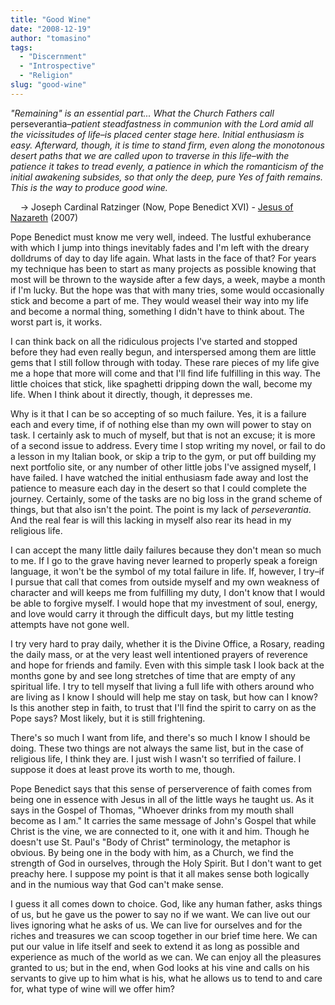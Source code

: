 ```yaml
---
title: "Good Wine"
date: "2008-12-19"
author: "tomasino"
tags:
  - "Discernment"
  - "Introspective"
  - "Religion"
slug: "good-wine"
---
```


<span style="font-style: italic;">"Remaining" is an essential part...
What the Church Fathers call <span
style="font-style: normal;">perseverantia</span>–patient steadfastness
in communion with the Lord amid all the vicissitudes of life–is placed
center stage here. Initial enthusiasm is easy. Afterward, though, it is
time to stand firm, even along the monotonous desert paths that we are
called upon to traverse in this life–with the patience it takes to tread
evenly, a patience in which the romanticism of the initial awakening
subsides, so that only the deep, pure Yes of faith remains. This is the
way to produce good wine.</span>

    → Joseph Cardinal Ratzinger (Now, Pope Benedict XVI) - [Jesus of
Nazareth][] (2007)

Pope Benedict must know me very well, indeed. The lustful exhuberance
with which I jump into things inevitably fades and I'm left with the
dreary dolldrums of day to day life again. What lasts in the face of
that? For years my technique has been to start as many projects as
possible knowing that most will be thrown to the wayside after a few
days, a week, maybe a month if I'm lucky. But the hope was that with
many tries, some would occasionally stick and become a part of me. They
would weasel their way into my life and become a normal thing, something
I didn't have to think about. The worst part is, it works.

I can think back on all the ridiculous projects I've started and stopped
before they had even really begun, and interspersed among them are
little gems that I still follow through with today. These rare pieces of
my life give me a hope that more will come and that I'll find life
fulfilling in this way. The little choices that stick, like spaghetti
dripping down the wall, become my life. When I think about it directly,
though, it depresses me.

Why is it that I can be so accepting of so much failure. Yes, it is a
failure each and every time, if of nothing else than my own will power
to stay on task. I certainly ask to much of myself, but that is not an
excuse; it is more of a second issue to address. Every time I stop
writing my novel, or fail to do a lesson in my Italian book, or skip a
trip to the gym, or put off building my next portfolio site, or any
number of other little jobs I've assigned myself, I have failed. I have
watched the initial enthusiasm fade away and lost the patience to
measure each day in the desert so that I could complete the journey.
Certainly, some of the tasks are no big loss in the grand scheme of
things, but that also isn't the point. The point is my lack of <span
style="font-style: italic;">perseverantia</span>. And the real fear is
will this lacking in myself also rear its head in my religious life.

I can accept the many little daily failures because they don't mean so
much to me. If I go to the grave having never learned to properly speak
a foreign language, it won't be the symbol of my total failure in life.
If, however, I try–if I pursue that call that comes from outside myself
and my own weakness of character and will keeps me from fulfilling my
duty, I don't know that I would be able to forgive myself. I would hope
that my investment of soul, energy, and love would carry it through the
difficult days, but my little testing attempts have not gone well.

I try very hard to pray daily, whether it is the Divine Office, a
Rosary, reading the daily mass, or at the very least well intentioned
prayers of reverence and hope for friends and family. Even with this
simple task I look back at the months gone by and see long stretches of
time that are empty of any spiritual life. I try to tell myself that
living a full life with others around who are living as I know I should
will help me stay on task, but how can I know? Is this another step in
faith, to trust that I'll find the spirit to carry on as the Pope says?
Most likely, but it is still frightening.

There's so much I want from life, and there's so much I know I should be
doing. These two things are not always the same list, but in the case of
religious life, I think they are. I just wish I wasn't so terrified of
failure. I suppose it does at least prove its worth to me, though.

Pope Benedict says that this sense of perserverence of faith comes from
being one in essence with Jesus in all of the little ways he taught us.
As it says in the Gospel of Thomas, "Whoever drinks from my mouth shall
become as I am." It carries the same message of John's Gospel that while
Christ is the vine, we are connected to it, one with it and him. Though
he doesn't use St. Paul's "Body of Christ" terminology, the metaphor is
obvious. By being one in the body with him, as a Church, we find the
strength of God in ourselves, through the Holy Spirit. But I don't want
to get preachy here. I suppose my point is that it all makes sense both
logically and in the numious way that God can't make sense.

I guess it all comes down to choice. God, like any human father, asks
things of us, but he gave us the power to say no if we want. We can live
out our lives ignoring what he asks of us. We can live for ourselves and
for the riches and treasures we can scoop together in our brief time
here. We can put our value in life itself and seek to extend it as long
as possible and experience as much of the world as we can. We can enjoy
all the pleasures granted to us; but in the end, when God looks at his
vine and calls on his servants to give up to him what is his, what he
allows us to tend to and care for, what type of wine will we offer him?

  [Jesus of Nazareth]: //www.amazon.com/Jesus-Nazareth-Pope-Benedict-XVI/dp/0385523416/?tag=tomablog-20
